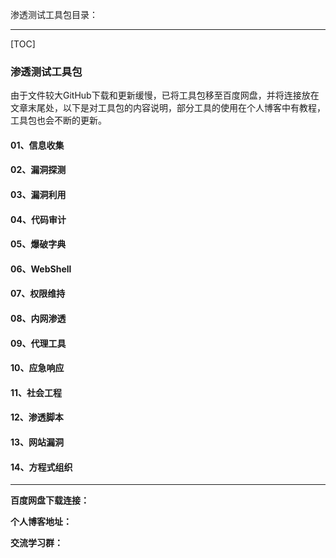 渗透测试工具包目录：

------

[TOC]

### 渗透测试工具包

由于文件较大GitHub下载和更新缓慢，已将工具包移至百度网盘，并将连接放在文章末尾处，以下是对工具包的内容说明，部分工具的使用在个人博客中有教程，工具包也会不断的更新。

#### 01、信息收集



#### 02、漏洞探测



#### 03、漏洞利用



#### 04、代码审计



#### 05、爆破字典



#### 06、WebShell



#### 07、权限维持



#### 08、内网渗透



#### 09、代理工具



#### 10、应急响应



#### 11、社会工程



#### 12、渗透脚本



#### 13、网站漏洞



#### 14、方程式组织



------

**百度网盘下载连接：**

**个人博客地址：**

**交流学习群：**






